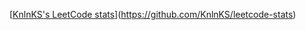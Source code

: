 [[KnlnKS's LeetCode stats](https://leetcode-stats-six.vercel.app/api?username=sjannali)](https://github.com/KnlnKS/leetcode-stats)
